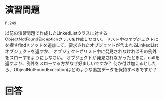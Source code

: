 # 演習問題

`P.249`

以前の演習問題で作成したLinkedListクラスに対するObjectNotFoundExceptionクラスを作成しなさい。
リスト中のオブジェクトにを探すfindメソッドを追加して、要求されたオブジェクトが含まれるLinkedListオブジェクトを返すか、
オブジェクトがリスト中に発見されなければその例外をスローするようにしなさい。
オブジェクトが発見されなかったときに、nullを返すより、例外をスローする方がなぜ好ましいですか？
何か付け加えるとしたら、ObjectNotFoundExceptionはどのような追加データを保持すべきですか？

# 回答


